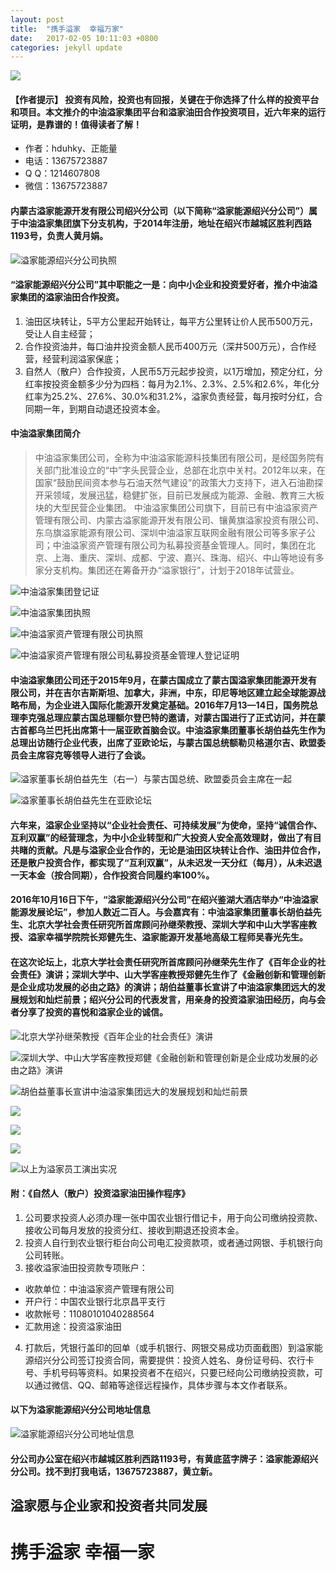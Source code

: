 ```yaml
---
layout: post
title:  "携手溢家  幸福万家"
date:   2017-02-05 10:11:03 +0800
categories: jekyll update
---
```

![](https://hduhky.github.io/sources/yijia_1.png)

#### 【作者提示】 投资有风险，投资也有回报，关键在于你选择了什么样的投资平台和项目。本文推介的中油溢家集团平台和溢家油田合作投资项目，近六年来的运行证明，是靠谱的！值得读者了解！

* 作者：hduhky、正能量
* 电话：13675723887
* Q Q：1214607808
* 微信：13675723887

#### 内蒙古溢家能源开发有限公司绍兴分公司（以下简称“溢家能源绍兴分公司”）属于中油溢家集团旗下分支机构，于2014年注册，地址在绍兴市越城区胜利西路1193号，负责人黄月娟。

![溢家能源绍兴分公司执照](https://hduhky.github.io/sources/yijia_2.jpg)

#### “溢家能源绍兴分公司”其中职能之一是：向中小企业和投资爱好者，推介中油溢家集团的溢家油田合作投资。
1. 油田区块转让，5平方公里起开始转让，每平方公里转让价人民币500万元，受让人自主经营；
2. 合作投资油井，每口油井投资金额人民币400万元（深井500万元），合作经营，经营利润溢家保底；
3. 自然人（散户）合作投资，人民币5万元起步投资，以1万增加，预定分红，分红率按投资金额多少分为四档：每月为2.1%、2.3%、2.5%和2.6%，年化分红率为25.2%、27.6%、30.0%和31.2%，溢家负责经营，每月按时分红，合同期一年，到期自动退还投资本金。


#### 中油溢家集团简介
> 中油溢家集团公司，全称为中油溢家能源科技集团有限公司，是经国务院有关部门批准设立的“中”字头民营企业，总部在北京中关村。2012年以来，在国家“鼓励民间资本参与石油天然气建设”的政策大力支持下，进入石油勘探开采领域，发展迅猛，稳健扩张，目前已发展成为能源、金融、教育三大板块的大型民营企业集团。
> 中油溢家集团公司旗下，目前已有中油溢家资产管理有限公司、内蒙古溢家能源开发有限公司、镶黄旗溢家投资有限公司、东乌旗溢家能源有限公司、深圳中油溢家互联网金融有限公司等多家子公司；中油溢家资产管理有限公司为私募投资基金管理人。同时，集团在北京、上海、重庆、深圳、成都、宁波、嘉兴、珠海、绍兴、中山等地设有多家分支机构。集团还在筹备开办“溢家银行”，计划于2018年试营业。

![中油溢家集团登记证](https://hduhky.github.io/sources/yijia_3.jpg)

![中油溢家集团执照](https://hduhky.github.io/sources/yijia_4.jpg)

![中油溢家资产管理有限公司执照](https://hduhky.github.io/sources/yijia_5.jpg)

![中油溢家资产管理有限公司私募投资基金管理人登记证明](https://hduhky.github.io/sources/yijia_6.jpg)

#### 中油溢家集团公司还于2015年9月，在蒙古国成立了蒙古国溢家集团能源开发有限公司，并在吉尔吉斯斯坦、加拿大，非洲，中东，印尼等地区建立起全球能源战略布局，为企业进入国际化能源开发奠定基础。2016年7月13—14日，国务院总理李克强总理应蒙古国总理额尔登巴特的邀请，对蒙古国进行了正式访问，并在蒙古首都乌兰巴托出席第十一届亚欧首脑会议。中油溢家集团董事长胡伯益先生作为总理出访随行企业代表，出席了亚欧论坛，与蒙古国总统额勒贝格道尔吉、欧盟委员会主席容克等领导人进行了会谈。

![溢家董事长胡伯益先生（右一）与蒙古国总统、欧盟委员会主席在一起](https://hduhky.github.io/sources/yijia_7.jpg)

![溢家董事长胡伯益先生在亚欧论坛](https://hduhky.github.io/sources/yijia_8.jpg)

#### 六年来，溢家企业坚持以“企业社会责任、可持续发展”为使命，坚持“诚信合作、互利双赢”的经营理念，为中小企业转型和广大投资人安全高效理财，做出了有目共睹的贡献。凡是与溢家企业合作的，无论是油田区块转让合作、油田井位合作，还是散户投资合作，都实现了“互利双赢”，从未迟发一天分红（每月），从未迟退一天本金（按合同期），合作投资合同履约率100%。

#### 2016年10月16日下午，“溢家能源绍兴分公司”在绍兴鉴湖大酒店举办“中油溢家能源发展论坛”，参加人数近二百人。与会嘉宾有：中油溢家集团董事长胡伯益先生、北京大学社会责任研究所首席顾问孙继荣教授、深圳大学和中山大学客座教授、溢家幸福学院院长郑健先生、溢家能源开发基地高级工程师吴春光先生。

#### 在这次论坛上，北京大学社会责任研究所首席顾问孙继荣先生作了《百年企业的社会责任》演讲；深圳大学中、山大学客座教授郑健先生作了《金融创新和管理创新是企业成功发展的必由之路》的演讲；胡伯益董事长宣讲了中油溢家集团远大的发展规划和灿烂前景；绍兴分公司的代表发言，用亲身的投资溢家油田经历，向与会者分享了投资的喜悦和溢家企业的诚信。

![北京大学孙继荣教授《百年企业的社会责任》演讲](https://hduhky.github.io/sources/yijia_9.jpg)

![深圳大学、中山大学客座教授郑健《金融创新和管理创新是企业成功发展的必由之路》演讲](https://hduhky.github.io/sources/yijia_10.jpg)

![胡伯益董事长宣讲中油溢家集团远大的发展规划和灿烂前景](https://hduhky.github.io/sources/yijia_11.jpg)

![](https://hduhky.github.io/sources/yijia_12.jpg)

![](https://hduhky.github.io/sources/yijia_13.jpg)

![](https://hduhky.github.io/sources/yijia_14.jpg)

![以上为溢家员工演出实况](https://hduhky.github.io/sources/yijia_15.jpg)

#### 附：《自然人（散户）投资溢家油田操作程序》
1. 公司要求投资人必须办理一张中国农业银行借记卡，用于向公司缴纳投资款、接收公司每月发放的投资分红、接收到期退还投资本金。
2. 投资人自行到农业银行柜台向公司电汇投资款项，或者通过网银、手机银行向公司转账。
3. 接收溢家油田投资款专项账户：
* 收款单位：中油溢家资产管理有限公司
* 开户行：中国农业银行北京昌平支行
* 收款帐号：11080101040288564
* 汇款用途：投资溢家油田
4. 打款后，凭银行盖印的回单（或手机银行、网银交易成功页面截图）到溢家能源绍兴分公司签订投资合同，需要提供：投资人姓名、身份证号码、农行卡号、手机号码等资料。如果投资者不在绍兴，只要已经向公司缴纳投资款，可以通过微信、QQ、邮箱等途径远程操作，具体步骤与本文作者联系。

#### 以下为溢家能源绍兴分公司地址信息

![溢家能源绍兴分公司地址信息](https://hduhky.github.io/sources/yijia_16.png)

#### 分公司办公室在绍兴市越城区胜利西路1193号，有黄底蓝字牌子：溢家能源绍兴分公司。找不到打我电话，13675723887，黄立新。

## 溢家愿与企业家和投资者共同发展

# 携手溢家 幸福一家
